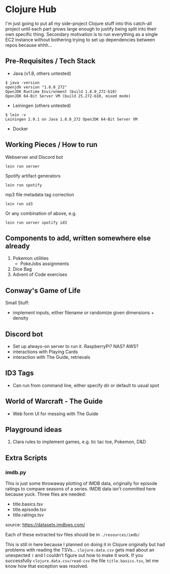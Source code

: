 # Clojure Hub

I'm just going to put all my side-project Clojure stuff into this
catch-all project until each part grows large enough to justify being
split into their own specific thing. Secondary motivation is to run
everything as a single EC2 instance without bothering trying to set up
dependencies between repos because ehhh...

## Pre-Requisites / Tech Stack

- Java (v1.8, others untested)
```
$ java -version
openjdk version "1.8.0_272"
OpenJDK Runtime Environment (build 1.8.0_272-b10)
OpenJDK 64-Bit Server VM (build 25.272-b10, mixed mode)
```

- Leiningen (others untested)
```
$ lein -v
Leiningen 2.9.1 on Java 1.8.0_272 OpenJDK 64-Bit Server VM
```

- Docker

## Working Pieces / How to run

Webserver and Discord bot
```
lein run server
```

Spotify artifact generators
```
lein run spotify
```

mp3 file metadata tag correction
```
lein run id3
```

Or any combination of above, e.g.
```
lein run server spotify id3
```


## Components to add, written somewhere else already

1. Pokemon utilities
   - PokeJobs assignments
1. Dice Bag
1. Advent of Code exercises

## Conway's Game of Life

Small Stuff:
- implement inputs, either filename or randomize given dimensions +
  density

## Discord bot

- Set up always-on server to run it. RaspberryPi? NAS? AWS?
- interactions with Playing Cards
- interaction with The Guide, retrievals

## ID3 Tags

- Can run from command line, either specify dir or default to usual
  spot

## World of Warcraft - The Guide

- Web form UI for messing with The Guide


## Playground ideas

1. Clara rules to implement games, e.g. tic tac toe, Pokemon, D&D

## Extra Scripts

### imdb.py

This is just some throwaway plotting of IMDB data, originally for
episode ratings to compare seasons of a series. IMDB data isn't
committed here because yuck. Three files are needed:

  - title.basics.tsv
  - title.episode.tsv
  - title.ratings.tsv

source: https://datasets.imdbws.com/

Each of these extracted tsv files should be in `./resources/imdb/`

This is still in here because I planned on doing it in Clojure
originally but had problems with reading the
TSVs... `clojure.data.csv` gets mad about an unexpected `)` and I
couldn't figure out how to make it work. If you successfully
`clojure.data.csv/read-csv` the file `title.basics.tsv`, let me know
how that exception was resolved.

